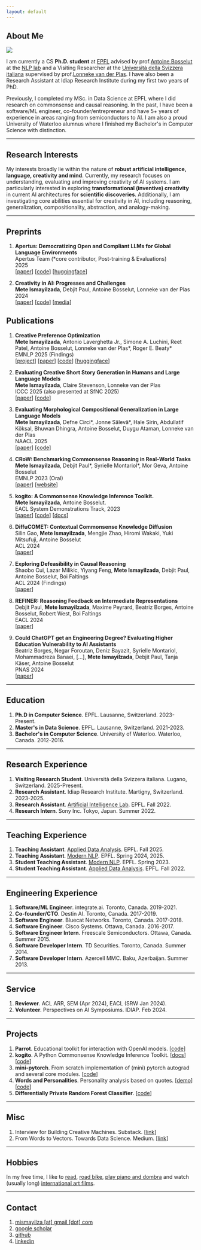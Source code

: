 ```yaml
---
layout: default
---
```

## <span class="section-bar"></span> About Me

<img class="profile-picture" src="profile-picture.jpeg">

I am currently a CS **Ph.D. student** at [EPFL](https://epfl.ch) advised by prof.[Antoine Bosselut](https://atcbosselut.github.io/) at the [NLP lab](https://nlp.epfl.ch) and a Visiting Researcher at the [Università della Svizzera italiana](https://www.usi.ch/en) supervised by prof.[Lonneke van der Plas](https://sites.google.com/site/lonnekenlp/). I have also been a Research Assistant at Idiap Research Institute during my first two years of PhD.

Previously, I completed my MSc. in Data Science at EPFL where I did research on commonsense and causal reasoning. In the past, I have been a software/ML engineer, co-founder/entrepreneur and have 5+ years of experience in areas ranging from semiconductors to AI. I am also a proud University of Waterloo alumnus where I finished my Bachelor's in Computer Science with distinction.


--- 

## <span class="section-bar"></span> Research Interests

My interests broadly lie within the nature of **robust artificial intelligence, language, creativity and mind**. Currently, my research focuses on understanding, evaluating and improving creativity of AI systems. I am particularly interested in exploring **transformational (inventive) creativity** in current AI architectures for **scientific discoveries**. Additionally, I am investigating core abilities essential for creativity in AI, including reasoning, generalization, compositionality, abstraction, and analogy-making. 


--- 

## <span class="section-bar"></span> Preprints
1. **Apertus: Democratizing Open and Compliant LLMs for Global Language Environments**<br/>
    <span class="authors">Apertus Team (*core contributor, Post-training & Evaluations)</span><br/>
    <span class="conference">2025</span><br/>
    [[paper](https://arxiv.org/abs/2509.14233)] [[code](https://github.com/swiss-ai)] [[huggingface](https://huggingface.co/swiss-ai)]

1. **Creativity in AI: Progresses and Challenges**<br/>
    <span class="authors">**Mete Ismayilzada**, Debjit Paul, Antoine Bosselut, Lonneke van der Plas</span><br/>
    <span class="conference">2024</span><br/>
    [[paper](https://arxiv.org/abs/2410.17218)] [[code](https://github.com/mismayil/creativity-in-AI)] [[media](https://buildingcreativemachines.substack.com/p/unveiling-the-creativity-potential)]

## <span class="section-bar"></span> Publications
1. **Creative Preference Optimization**<br/>
    <span class="authors">**Mete Ismayilzada**, Antonio Laverghetta Jr., Simone A. Luchini, Reet Patel, Antoine Bosselut, Lonneke van der Plas*, Roger E. Beaty*</span><br/>
    <span class="conference">EMNLP 2025 (Findings)</span><br/>
    [[project](https://www.mete.is/creative-preference-optimization/)] [[paper](https://arxiv.org/abs/2505.14442)] [[code](https://github.com/mismayil/creative-preference-optimization)] [[huggingface](https://huggingface.co/collections/CNCL-Penn-State/crpo-67d0b11ff358430823dbb3df)]

1. **Evaluating Creative Short Story Generation in Humans and Large Language Models**<br/>
    <span class="authors">**Mete Ismayilzada**, Claire Stevenson, Lonneke van der Plas</span><br/>
    <span class="conference">ICCC 2025 (also presented at SfNC 2025)</span><br/>
    [[paper](https://arxiv.org/abs/2411.02316)] [[code](https://github.com/mismayil/creative-story-gen)]

1. **Evaluating Morphological Compositional Generalization in Large Language Models**<br/>
    <span class="authors">**Mete Ismayilzada**, Defne Circi\*, Jonne Sälevä\*, Hale Sirin, Abdullatif Köksal, Bhuwan Dhingra, Antoine Bosselut, Duygu Ataman, Lonneke van der Plas</span><br/>
    <span class="conference">NAACL 2025</span><br/>
    [[paper](https://aclanthology.org/2025.naacl-long.59/)] [[code](https://github.com/mismayil/morph-gen)]

1. **CRoW: Benchmarking Commonsense Reasoning in Real-World Tasks**<br/>
    <span class="authors">**Mete Ismayilzada**, Debjit Paul\*, Syrielle Montariol\*, Mor Geva, Antoine Bosselut</span><br/>
    <span class="conference">EMNLP 2023 (Oral)</span><br/>
    [[paper](https://aclanthology.org/2023.emnlp-main.607)] [[website](https://mete.is/crow)] 

1. **kogito: A Commonsense Knowledge Inference Toolkit.**<br/>
    <span class="authors">**Mete Ismayilzada**, Antoine Bosselut.</span><br/>
    <span class="conference">EACL System Demonstrations Track, 2023</span><br/>
    [[paper](https://aclanthology.org/2023.eacl-demo.12)] [[code](https://github.com/epfl-nlp/kogito)] [[docs](https://kogito.readthedocs.io)]

1. **DiffuCOMET: Contextual Commonsense Knowledge Diffusion**<br/>
    <span class="authors">Silin Gao, **Mete Ismayilzada**, Mengjie Zhao, Hiromi Wakaki, Yuki Mitsufuji, Antoine Bosselut</span><br/>
    <span class="conference">ACL 2024</span><br/>
    [[paper](https://aclanthology.org/2024.acl-long.264/)]

1. **Exploring Defeasibility in Causal Reasoning**<br/>
    <span class="authors">Shaobo Cui, Lazar Milikic, Yiyang Feng, **Mete Ismayilzada**, Debjit Paul, Antoine Bosselut, Boi Faltings</span><br/>
    <span class="conference">ACL 2024 (Findings)</span><br/>
    [[paper](https://aclanthology.org/2024.findings-acl.384/)]

1. **REFINER: Reasoning Feedback on Intermediate Representations**<br/>
    <span class="authors">Debjit Paul, **Mete Ismayilzada**, Maxime Peyrard, Beatriz Borges, Antoine Bosselut, Robert West, Boi Faltings</span><br/>
    <span class="conference">EACL 2024</span><br/>
    [[paper](https://aclanthology.org/2024.eacl-long.67/)]

1. **Could ChatGPT get an Engineering Degree? Evaluating Higher Education Vulnerability to AI Assistants**<br/>
    <span class="authors">Beatriz Borges, Negar Foroutan, Deniz Bayazit, Syrielle Montariol, Mohammadreza Banaei, [...], **Mete Ismayilzada**, Debjit Paul, Tanja Käser, Antoine Bosselut</span><br/>
    <span class="conference">PNAS 2024</span><br/>
    [[paper](https://www.pnas.org/doi/10.1073/pnas.2414955121)]

---

## <span class="section-bar"></span> Education

1. **Ph.D in Computer Science**. EPFL. Lausanne, Switzerland. <span class="dates">2023-Present.</span>
1. **Master's in Data Science**. EPFL. Lausanne, Switzerland. <span class="dates">2021-2023.</span>
1. **Bachelor's in Computer Science**. University of Waterloo. Waterloo, Canada. <span class="dates">2012-2016.</span>

--- 

## <span class="section-bar"></span> Research Experience

1. **Visiting Research Student**. Università della Svizzera italiana. Lugano, Switzerland. <span class="dates">2025-Present.</span>
1. **Research Assistant**. Idiap Research Institute. Martigny, Switzerland. <span class="dates">2023-2025.</span>
1. **Research Assistant**. [Artificial Intelligence Lab](https://lia.epfl.ch/). EPFL. <span class="dates">Fall 2022.</span>
1. **Research Intern**. Sony Inc. Tokyo, Japan. <span class="dates">Summer 2022.</span>

---

## <span class="section-bar"></span> Teaching Experience

1. **Teaching Assistant**. [Applied Data Analysis](https://dlab.epfl.ch/teaching/fall2025/cs401/). EPFL. <span class="dates">Fall 2025.</span>
1. **Teaching Assistant**. [Modern NLP](https://nlp.epfl.ch/cs-552-modern-nlp/). EPFL. <span class="dates">Spring 2024, 2025.</span>
1. **Student Teaching Assistant**. [Modern NLP](https://nlp.epfl.ch/cs-552-modern-nlp/). EPFL. <span class="dates">Spring 2023.</span>
1. **Student Teaching Assistant**. [Applied Data Analysis](https://dlab.epfl.ch/teaching/fall2022/cs401/). EPFL. <span class="dates">Fall 2022.</span>

---

## <span class="section-bar"></span> Engineering Experience

1. **Software/ML Engineer**. integrate.ai. Toronto, Canada. <span class="dates">2019-2021.</span>
1. **Co-founder/CTO**. Destin AI. Toronto, Canada. <span class="dates">2017-2019.</span>
1. **Software Engineer**. Bluecat Networks. Toronto, Canada. <span class="dates">2017-2018.</span>
1. **Software Engineer**. Cisco Systems. Ottawa, Canada. <span class="dates">2016-2017.</span>
1. **Software Engineer Intern**. Freescale Semiconductors. Ottawa, Canada. <span class="dates">Summer 2015.</span>
1. **Software Developer Intern**. TD Securities. Toronto, Canada. <span class="dates">Summer 2014.</span>
1. **Software Developer Intern**. Azercell MMC. Baku, Azerbaijan. <span class="dates">Summer 2013.</span>

---

## <span class="section-bar"></span> Service

1. **Reviewer**. ACL ARR, SEM (Apr 2024), EACL (SRW Jan 2024).
1. **Volunteer**. Perspectives on AI Symposiums. IDIAP. <span class="dates">Feb 2024.</span>

---

## <span class="section-bar"></span> Projects
1. **Parrot**. Educational toolkit for interaction with OpenAI models. [[code](https://github.com/epfl-nlp/parrot)]
1. **kogito**. A Python Commonsense Knowledge Inference Toolkit. [[docs](https://kogito.readthedocs.io/en/latest/)] [[code](https://github.com/epfl-nlp/kogito)]
1. **mini-pytorch**. From scratch implementation of (mini) pytorch autograd and several core modules. [[code](https://github.com/mismayil/mini-pytorch)]
1. **Words and Personalities**. Personality analysis based on quotes. [[demo](https://mismayil.github.io/words-personalities)] [[code](https://github.com/mismayil/words-personalities)]
1. **Differentially Private Random Forest Classifier**. [[code](https://github.com/IBM/differential-privacy-library/releases/tag/0.5.0)]

---

## <span class="section-bar"></span> Misc
1. Interview for Building Creative Machines. Substack. [[link](https://buildingcreativemachines.substack.com/p/interview-mete-ismayilzada-unlocking)]
1. From Words to Vectors. Towards Data Science. Medium. [[link](https://medium.com/towards-data-science/from-words-to-vectors-e24f0977193e)]

---

## <span class="section-bar"></span> Hobbies
In my free time, I like to [read](https://www.goodreads.com/user/show/34889251-mete-ismayil), [road bike](https://www.strava.com/athletes/33241990), [play piano and dombra](https://youtube.com/playlist?list=PLWgqALhmmentLA30W40VUV6HXOHH0n6z-) and watch (usually long) [international art films](https://boxd.it/ggyee).

---


## <span class="section-bar"></span> Contact
1. [mismayilza [at] gmail [dot] com](mailto:)
1. [google scholar](https://scholar.google.com/citations?hl=en&user=l88cHEQAAAAJ)
1. [github](https://github.com/mismayil)
1. [linkedin](https://www.linkedin.com/in/mismayilzada)
